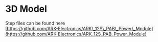 # 3D Model

Step files can be found here\
[https://github.com/ARK-Electronics/ARK\_12S\_PAB\_Power\_Module](https://github.com/ARK-Electronics/ARK_12S_PAB_Power_Module)
